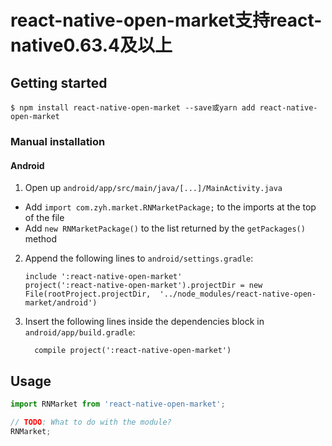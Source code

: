 
# react-native-open-market支持react-native0.63.4及以上

## Getting started

`$ npm install react-native-open-market --save或yarn add react-native-open-market`

### Manual installation


#### Android

1. Open up `android/app/src/main/java/[...]/MainActivity.java`
  - Add `import com.zyh.market.RNMarketPackage;` to the imports at the top of the file
  - Add `new RNMarketPackage()` to the list returned by the `getPackages()` method
2. Append the following lines to `android/settings.gradle`:
  	```
  	include ':react-native-open-market'
  	project(':react-native-open-market').projectDir = new File(rootProject.projectDir, 	'../node_modules/react-native-open-market/android')
  	```
3. Insert the following lines inside the dependencies block in `android/app/build.gradle`:
  	```
      compile project(':react-native-open-market')
  	```


## Usage
```javascript
import RNMarket from 'react-native-open-market';

// TODO: What to do with the module?
RNMarket;
```
  